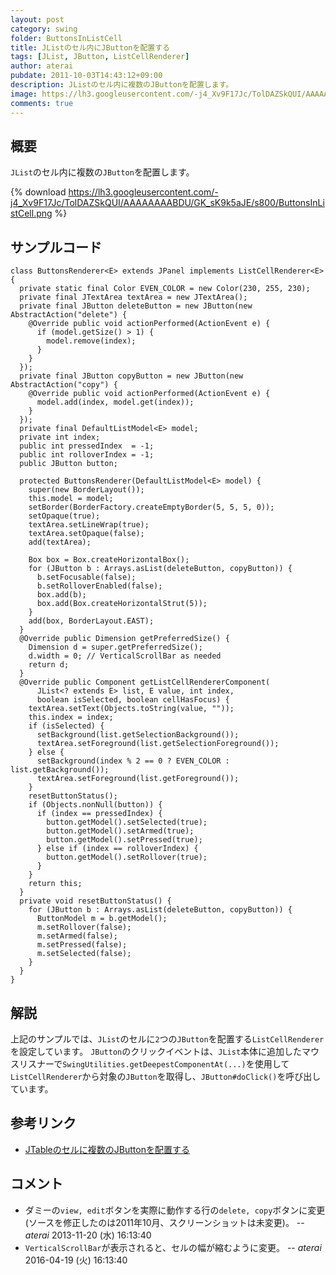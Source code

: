 ```yaml
---
layout: post
category: swing
folder: ButtonsInListCell
title: JListのセル内にJButtonを配置する
tags: [JList, JButton, ListCellRenderer]
author: aterai
pubdate: 2011-10-03T14:43:12+09:00
description: JListのセル内に複数のJButtonを配置します。
image: https://lh3.googleusercontent.com/-j4_Xv9F17Jc/TolDAZSkQUI/AAAAAAAABDU/GK_sK9k5aJE/s800/ButtonsInListCell.png
comments: true
---
```

## 概要
`JList`のセル内に複数の`JButton`を配置します。

{% download https://lh3.googleusercontent.com/-j4_Xv9F17Jc/TolDAZSkQUI/AAAAAAAABDU/GK_sK9k5aJE/s800/ButtonsInListCell.png %}

## サンプルコード
<pre class="prettyprint"><code>class ButtonsRenderer&lt;E&gt; extends JPanel implements ListCellRenderer&lt;E&gt; {
  private static final Color EVEN_COLOR = new Color(230, 255, 230);
  private final JTextArea textArea = new JTextArea();
  private final JButton deleteButton = new JButton(new AbstractAction("delete") {
    @Override public void actionPerformed(ActionEvent e) {
      if (model.getSize() &gt; 1) {
        model.remove(index);
      }
    }
  });
  private final JButton copyButton = new JButton(new AbstractAction("copy") {
    @Override public void actionPerformed(ActionEvent e) {
      model.add(index, model.get(index));
    }
  });
  private final DefaultListModel&lt;E&gt; model;
  private int index;
  public int pressedIndex  = -1;
  public int rolloverIndex = -1;
  public JButton button;

  protected ButtonsRenderer(DefaultListModel&lt;E&gt; model) {
    super(new BorderLayout());
    this.model = model;
    setBorder(BorderFactory.createEmptyBorder(5, 5, 5, 0));
    setOpaque(true);
    textArea.setLineWrap(true);
    textArea.setOpaque(false);
    add(textArea);

    Box box = Box.createHorizontalBox();
    for (JButton b : Arrays.asList(deleteButton, copyButton)) {
      b.setFocusable(false);
      b.setRolloverEnabled(false);
      box.add(b);
      box.add(Box.createHorizontalStrut(5));
    }
    add(box, BorderLayout.EAST);
  }
  @Override public Dimension getPreferredSize() {
    Dimension d = super.getPreferredSize();
    d.width = 0; // VerticalScrollBar as needed
    return d;
  }
  @Override public Component getListCellRendererComponent(
      JList&lt;? extends E&gt; list, E value, int index,
      boolean isSelected, boolean cellHasFocus) {
    textArea.setText(Objects.toString(value, ""));
    this.index = index;
    if (isSelected) {
      setBackground(list.getSelectionBackground());
      textArea.setForeground(list.getSelectionForeground());
    } else {
      setBackground(index % 2 == 0 ? EVEN_COLOR : list.getBackground());
      textArea.setForeground(list.getForeground());
    }
    resetButtonStatus();
    if (Objects.nonNull(button)) {
      if (index == pressedIndex) {
        button.getModel().setSelected(true);
        button.getModel().setArmed(true);
        button.getModel().setPressed(true);
      } else if (index == rolloverIndex) {
        button.getModel().setRollover(true);
      }
    }
    return this;
  }
  private void resetButtonStatus() {
    for (JButton b : Arrays.asList(deleteButton, copyButton)) {
      ButtonModel m = b.getModel();
      m.setRollover(false);
      m.setArmed(false);
      m.setPressed(false);
      m.setSelected(false);
    }
  }
}
</code></pre>

## 解説
上記のサンプルでは、`JList`のセルに`2`つの`JButton`を配置する`ListCellRenderer`を設定しています。
`JButton`のクリックイベントは、`JList`本体に追加したマウスリスナーで`SwingUtilities.getDeepestComponentAt(...)`を使用して`ListCellRenderer`から対象の`JButton`を取得し、`JButton#doClick()`を呼び出しています。

## 参考リンク
- [JTableのセルに複数のJButtonを配置する](https://ateraimemo.com/Swing/MultipleButtonsInTableCell.html)

<!-- dummy comment line for breaking list -->

## コメント
- ダミーの`view, edit`ボタンを実際に動作する行の`delete, copy`ボタンに変更(ソースを修正したのは2011年10月、スクリーンショットは未変更)。 -- *aterai* 2013-11-20 (水) 16:13:40
- `VerticalScrollBar`が表示されると、セルの幅が縮むように変更。 -- *aterai* 2016-04-19 (火) 16:13:40

<!-- dummy comment line for breaking list -->
